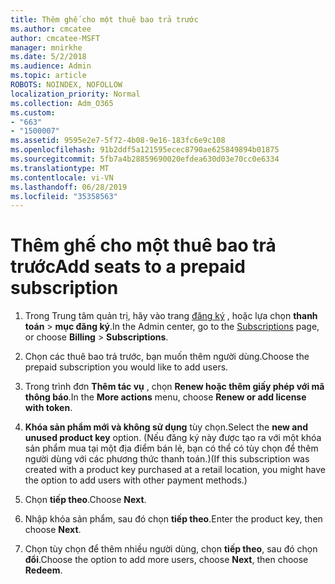 ```yaml
---
title: Thêm ghế cho một thuê bao trả trước
ms.author: cmcatee
author: cmcatee-MSFT
manager: mnirkhe
ms.date: 5/2/2018
ms.audience: Admin
ms.topic: article
ROBOTS: NOINDEX, NOFOLLOW
localization_priority: Normal
ms.collection: Adm_O365
ms.custom:
- "663"
- "1500007"
ms.assetid: 9595e2e7-5f72-4b08-9e16-183fc6e9c108
ms.openlocfilehash: 91b2ddf5a121595ecec8790ae625849894b01875
ms.sourcegitcommit: 5fb7a4b28859690020efdea630d03e70cc0e6334
ms.translationtype: MT
ms.contentlocale: vi-VN
ms.lasthandoff: 06/28/2019
ms.locfileid: "35358563"
---
```

# <a name="add-seats-to-a-prepaid-subscription"></a><span data-ttu-id="44224-102">Thêm ghế cho một thuê bao trả trước</span><span class="sxs-lookup"><span data-stu-id="44224-102">Add seats to a prepaid subscription</span></span>

1. <span data-ttu-id="44224-103">Trong Trung tâm quản trị, hãy vào trang [đăng ký](https://go.microsoft.com/fwlink/p/?linkid=842054) , hoặc lựa chọn **thanh toán** \> **mục đăng ký**.</span><span class="sxs-lookup"><span data-stu-id="44224-103">In the Admin center, go to the [Subscriptions](https://go.microsoft.com/fwlink/p/?linkid=842054) page, or choose **Billing** \> **Subscriptions**.</span></span>

2. <span data-ttu-id="44224-104">Chọn các thuê bao trả trước, bạn muốn thêm người dùng.</span><span class="sxs-lookup"><span data-stu-id="44224-104">Choose the prepaid subscription you would like to add users.</span></span>

3. <span data-ttu-id="44224-105">Trong trình đơn **Thêm tác vụ** , chọn **Renew hoặc thêm giấy phép với mã thông báo**.</span><span class="sxs-lookup"><span data-stu-id="44224-105">In the **More actions** menu, choose **Renew or add license with token**.</span></span>

4. <span data-ttu-id="44224-106">**Khóa sản phẩm mới và không sử dụng** tùy chọn.</span><span class="sxs-lookup"><span data-stu-id="44224-106">Select the **new and unused product key** option.</span></span> <span data-ttu-id="44224-107">(Nếu đăng ký này được tạo ra với một khóa sản phẩm mua tại một địa điểm bán lẻ, bạn có thể có tùy chọn để thêm người dùng với các phương thức thanh toán.)</span><span class="sxs-lookup"><span data-stu-id="44224-107">(If this subscription was created with a product key purchased at a retail location, you might have the option to add users with other payment methods.)</span></span>

5. <span data-ttu-id="44224-108">Chọn **tiếp theo**.</span><span class="sxs-lookup"><span data-stu-id="44224-108">Choose **Next**.</span></span>

6. <span data-ttu-id="44224-109">Nhập khóa sản phẩm, sau đó chọn **tiếp theo**.</span><span class="sxs-lookup"><span data-stu-id="44224-109">Enter the product key, then choose **Next**.</span></span>

7. <span data-ttu-id="44224-110">Chọn tùy chọn để thêm nhiều người dùng, chọn **tiếp theo**, sau đó chọn **đổi**.</span><span class="sxs-lookup"><span data-stu-id="44224-110">Choose the option to add more users, choose **Next**, then choose **Redeem**.</span></span>
